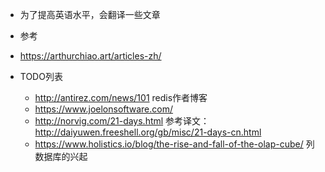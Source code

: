+ 为了提高英语水平，会翻译一些文章
+  参考
  + https://arthurchiao.art/articles-zh/

+ TODO列表
  + http://antirez.com/news/101    redis作者博客
  + https://www.joelonsoftware.com/
  + http://norvig.com/21-days.html    参考译文：http://daiyuwen.freeshell.org/gb/misc/21-days-cn.html
  + https://www.holistics.io/blog/the-rise-and-fall-of-the-olap-cube/ 列数据库的兴起
